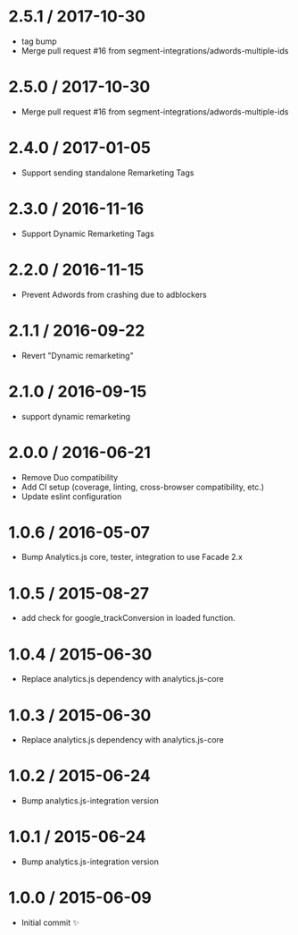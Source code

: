
2.5.1 / 2017-10-30
==================

  * tag bump
  * Merge pull request #16 from segment-integrations/adwords-multiple-ids

2.5.0 / 2017-10-30
==================

  * Merge pull request #16 from segment-integrations/adwords-multiple-ids

2.4.0 / 2017-01-05
==================

  * Support sending standalone Remarketing Tags 


2.3.0 / 2016-11-16
==================

  * Support Dynamic Remarketing Tags

2.2.0 / 2016-11-15
==================

  * Prevent Adwords from crashing due to adblockers

2.1.1 / 2016-09-22
==================

  * Revert "Dynamic remarketing"

2.1.0 / 2016-09-15
==================

  * support dynamic remarketing

2.0.0 / 2016-06-21
==================

  * Remove Duo compatibility
  * Add CI setup (coverage, linting, cross-browser compatibility, etc.)
  * Update eslint configuration

1.0.6 / 2016-05-07
==================

  * Bump Analytics.js core, tester, integration to use Facade 2.x

1.0.5 / 2015-08-27
==================

  * add check for google_trackConversion in loaded function.

1.0.4 / 2015-06-30
==================

  * Replace analytics.js dependency with analytics.js-core

1.0.3 / 2015-06-30
==================

  * Replace analytics.js dependency with analytics.js-core

1.0.2 / 2015-06-24
==================

  * Bump analytics.js-integration version

1.0.1 / 2015-06-24
==================

  * Bump analytics.js-integration version

1.0.0 / 2015-06-09
==================

  * Initial commit :sparkles:
